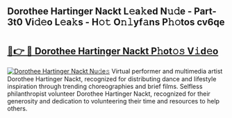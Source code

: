 ## Dorothee Hartinger Nackt L𝚎a𝚔ed N𝚞𝚍e - Part-3t0 Vi𝚍𝚎o L𝚎a𝚔s - H𝚘𝚝 O𝚗𝚕yf𝚊ns P𝚑𝚘tos cv6qe

# <h2><a href="http://kf5kt1.oniu.top/?m=Dorothee+Hartinger+Nackt">🔗👉 🔴 Dorothee Hartinger Nackt P𝚑ot𝚘𝚜 V𝚒d𝚎o</a></h2>

[![Dorothee Hartinger Nackt Nu𝚍e𝚜](https://i.imgur.com/0qMVB7G.gif)](http://kf5kt1.oniu.top/?m=Dorothee+Hartinger+Nackt)
Virtual performer and multimedia artist Dorothee Hartinger Nackt, recognized for distributing dance and lifestyle inspiration through trending choreographies and brief films. Selfless philanthropist volunteer Dorothee Hartinger Nackt, recognized for their generosity and dedication to volunteering their time and resources to help others.  
